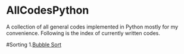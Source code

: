 # AllCodesPython
A collection of all general codes implemented in Python mostly for my convenience. 
Following is the index of currently written codes. 

#Sorting
1.[Bubble Sort](AllCodesPython/Sorting/BubbleSort.py)

